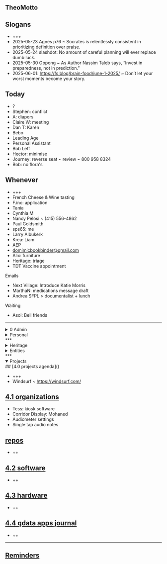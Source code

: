 # <span style="font-size: 19.5px;">TheoMotto</span>


## Slogans

* +++
* 2025-05-23 Agnes p76 ~ Socrates is relentlessly consistent in prioritizing definition over praise. 
* 2025-05-24 slashdot: No amount of careful planning will ever replace dumb luck.
* 2025-05-30 Oppong ~ As Author Nassim Taleb says, “Invest in preparedness, not in prediction.” 
* 2025-06-01: https://fs.blog/brain-food/june-1-2025/ ~ Don’t let your worst moments become your story.

## Today

* ?
* Stephen: conflict
* A: diapers
* Claire W: meeting
* Dan T: Karen
* Bebo
* Leading Age
* Personal Assistant
* Bob Leff
* Hector: minimise
* Journey: reverse seat ~ review ~ 800 958 8324
* Bob: no flora's


## Whenever

* +++
* French Cheese & Wine tasting
* F.inc: application 
* Tania
* Cynthia M
* Nancy Pelosi ~ (415) 556-4862
* Paul Goldsmith
* sps65: me
* Larry Albukerk
* Krea: Liam
* AEP
* domimicbookbinder@gmail.com
* Alix: furniture
* Heritage: triage
* TDT Vaccine appointment



Emails
* Next Village: Introduce Katie Morris
* MarthaN: medications message draft
* Andrea SFPL &gt; documentalist + lunch

Waiting
* Asol: Bell friends

***

<!--

**Admin**

-->
<details>

<summary>0 Admin</summary>

* ?
* Samsung
* Andrea
* Boost: account number ~ cancel autopay
* Boost: target: 2675 Geary Blvd, San Francisco, CA 94118 ~ (415) 796-5280
* Job description: need a personal assistant
* DonnaB: vet Job Description
* Boost: cancel
* Josh
* Taxes
* Tiller
* File for admin tips
* Drivers License: expires 2028

## [0 Admin Journal]()

## [0 Admin Agenda ZZZ]()

[passport]()

[mia agenda]()

[0.1 will &amp; trust]()

[0.1 2024 taxes]()

</details>
<!-- *** -->
<details>
<!-- -->
<summary>Personal</summary>
<!-- -->

* ?

* Dog Tags ~
* shampoo ~ Eucerin ~ ninite
* Tom King book 2
* ACE: Agnes
* LL Bean ~ blanket
* Safeway:&nbsp;
* EyeBuyDirect: small s
* Jeans ~ jacket
* Closet step ladder

Waiting

* ++

## [0 Admin Personal Journal]()

[0.1-schedule-days-of-week]()

[0.1-schedule-daily]()

[0.1-notes]()

</details>
***

<!--

**Heritage**

-->
<details>
<!-- -->
<summary>Heritage</summary>

* ++
* 238 &amp; 240
* Out and about to Air museum
* Individual film festival
* Granola photo . Guests for lunch
* hand wipes available Photo of food display&nbsp;
* Residents: commission report
* He: Donations?
* Mary: CC print ~ plaque
* Scans
* Create HH blog
* Emergency plan: get digital + email
* McGliney Computer: W10??
* HH: Randy Gridley thanks
* HH cfo: billing split + eaf + email
* Praveen: Remote Dir Activities
* Jon Casey: IT guy ~ Find phone ~ TouchTown
* Kay Tim: Turntable ~ advocate
* Activities: zen + NV
* ??

Platform* NDA* Strategic Plan ~ architecture experience* Two way reporting#experience* Bod past ~ sec RCResidents Council

* MJa: RN ~ chair lifts ~ electric chairs

Residents

* Kathy Paver: follow up
* John Mossi
* List of one-handed things for T

[3.1 heritage journal]()

[3.1 heritage agenda]()
<details open="">
<!-- -->
<summary>Heritage Happenings</summary>

* Book club: The accidental Tourist ~ book of the month in HH
* May: post-mortem
* HH: Tom to look at style guide and charter
* HH: Page for committee book
* HH: agenda &amp; meeting dates for the year

[heritage happenings journal]()
[heritage happenings agenda]()

</details>
<!--
**Heritage Centenary**
-->
<details>
<!-- -->
<summary>JMB Centenary</summary>

* Al Sterling: rose notches
* Mary: Fountain
* Three women dressed as flappers
* Karen McNeil
* Woody?
* rsvp: invite

[centenary morgan journal]()
[centenary-morgan ]()
***

</details>
[activities]()
[admin town hall]()
[bod sflprs]()
[centenary-morgan ]()
[health]()
[out and about]()
[resident council]()
[residents]()
[services]()
[staff]()
[strategic plan ~ eir]()
</details>
<!--

**Health**

-->
<details>

<summary>Health</summary>
## [1.0 Health Agenda]()

* ++
* Descibe PT need
* PPH: AI critique
* UCSF patient advocate
* Amanda: CVS + PT
* <a href="https://www.ucsfhealth.org/services/case-management-and-social-work">https://www.ucsfhealth.org/services/case-management-and-social-work</a>
* UCSF: Dental appointment
* Jock rot ~ got it ~ trying lamasil
* Delta Dental: codes

[dentistry]()

[dermatology]()

[gastroenterology]()

[ophthalmology]()

[pph]()

[1.1 Health History]()

[1.1 Health Insurance]()

[1.1 Health Journal]()

[1.1 Health Providers]()

[1.1 Health Reference]()

</details>
<!--

**Simplicity**

-->
<details>
<summary>Simplicity</summary>
## [1.0 simplicity]()

* ++
* IA: storage photos
* Avery + Bancroft: documentalist
* Diana Greer: working together
*

[nicole agenda]()

[1.1 archiving]()

[1.2 claudia]()
</details>
<!--

**ACE IT**

-->
<details open="">

<summary>ACE IT</summary>
## [2.0 ACE IT]()

* ++
* ICE: ms365
* Alix: shipper
* Alix: storage lady
* Alix: PLE
* Alix: volleyball
* Cynthia: Safe deposit box
* AC: Kathy birthday
* AC: Eames visit
* AC: Bolinas
* Buy more: share paper
* Netflix: ace-i

## [Alix]()

* ++

## [Cynthia]()

* ++

## [Eloise]()

* ++
* Eloise: GitHub account + Coop

</details>
<!--

**Family**

-->
<details>
<summary>Family</summary>
## [2.1 Family]()

* ++
* Alix P
* Allison
* PLE: Ronan ~ calendar
* Alex, Peter
* Tania: concierge in Durham
* John Choate: Eloise + Corwin

</details>
<!--

**Peeps**

-->
<details>

* Paul Goldsmith
* John Choate: wall image ~ PGE no public ros ~ planter
* LD Kirshenbaum: late June ~ zarina
* Hector
* Olga:
* Jason Carman
* Ann Seymour
* Ronan ~ ple
* Mike Warner

<summary>Peeps</summary>
## [2.2 Peeps]()

</details>
***

<!--

**Entities**

-->
<details>

<summary>Entities</summary>
<!-- -->
## [3.0 entities]()

* ?
* SF heritage: donation ~&nbsp;<a href="https://www.sfheritage.org/splendid-25/">https://www.sfheritage.org/splendid-25/</a>
* SacSem: nbr owner &lt;&lt; scree
* awesome: zelle?
* SacSem: wix
* Joel P
* Peer Wedvick
* Jack O: talk at H + Guestroom?
* Peter Otis + Bob Hall:
* George Smart: woody
* Leah WSD
* NV: use for volunteers
* NV: Margaret Jacobs
* NV: Le'mere
* NV: Laura Burges

<!-- -->
[awesome]()
<!-- -->
[next village]()
<!-- -->
[sacsem]()
<!-- -->
[sensay]()
<!-- -->
[sps]()
<!-- -->
[tgd]()
<!-- -->
</details>
<!-- -->
***

<!--

**Projects**

-->
<details open="">

<summary>Projects</summary>
## [4.0 projects agenda]()

* +++
* Windsurf ~&nbsp;<a href="https://windsurf.com/">https://windsurf.com/</a>

## [4.1 organizations]()

* Tess: kiosk software
* Corridor Display: Mohaned
* Audiometer settings
* Single tap audio notes

## [repos]()

* ++

## [4.2 software]()

* ++

## [4.3 hardware]()

* ++

## [4.4 qdata apps journal]()

* ++

***

## [Reminders]()

</details>